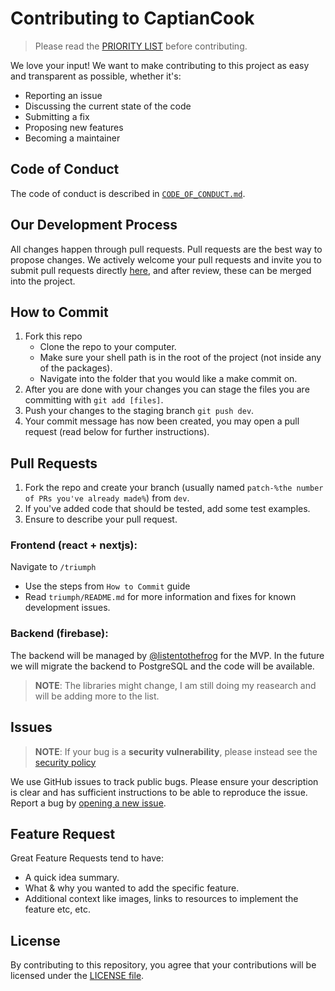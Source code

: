 # Contributing to CaptianCook
> Please read the [PRIORITY LIST](https://github.com/benawad/dogehouse/issues/1969) before contributing.

We love your input! We want to make contributing to this project as easy and transparent as possible, whether it's:
- Reporting an issue
- Discussing the current state of the code
- Submitting a fix
- Proposing new features
- Becoming a maintainer

## Code of Conduct
The code of conduct is described in [`CODE_OF_CONDUCT.md`](CODE_OF_CONDUCT.md).

## Our Development Process
All changes happen through pull requests. Pull requests are the best way to propose changes. We actively welcome your pull requests and invite you to submit pull requests directly [here](https://github.com/benawad/dogehouse/pulls), and after review, these can be merged into the project.

## How to Commit

1. Fork this repo
   - Clone the repo to your computer.
   - Make sure your shell path is in the root of the project (not inside any of the packages).
   - Navigate into the folder that you would like a make commit on. 
4. After you are done with your changes you can stage the files you are committing with `git add [files]`.
5. Push your changes to the staging branch `git push dev`.
6. Your commit message has now been created, you may open a pull request (read below for further instructions).

## Pull Requests
1. Fork the repo and create your branch (usually named `patch-%the number of PRs you've already made%`) from `dev`.
2. If you've added code that should be tested, add some test examples.
3. Ensure to describe your pull request.

### Frontend **(react + nextjs)**:
Navigate to `/triumph`
- Use the steps from `How to Commit` guide 
- Read `triumph/README.md` for more information and fixes for known development issues.

### Backend **(firebase)**: 
The backend will be managed by [@listentothefrog](https://github.com/listentothefrog) for the MVP. In the future we will migrate the backend to PostgreSQL and the code will be available.
> **NOTE**: The libraries might change, I am still doing my reasearch and will be adding more to the list. 

## Issues
> **NOTE**: If your bug is a **security vulnerability**, please instead see the [security policy](https://github.com/listentothefrog/captaincook/security/policy)

We use GitHub issues to track public bugs. Please ensure your description is
clear and has sufficient instructions to be able to reproduce the issue. Report a bug by <a href="https://github.com/listentothefrog/captaincook/issues">opening a new issue</a>.

## Feature Request
Great Feature Requests tend to have:

- A quick idea summary.
- What & why you wanted to add the specific feature.
- Additional context like images, links to resources to implement the feature etc, etc.

## License
By contributing to this repository, you agree that your contributions will be licensed
under the [LICENSE file](LICENSE).
